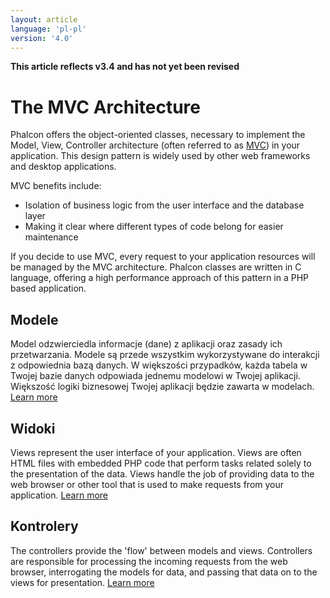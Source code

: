 ```yaml
---
layout: article
language: 'pl-pl'
version: '4.0'
---
```

**This article reflects v3.4 and has not yet been revised**

<a name='architecture'></a>

# The MVC Architecture

Phalcon offers the object-oriented classes, necessary to implement the Model, View, Controller architecture (often referred to as [MVC](https://en.wikipedia.org/wiki/Model–view–controller)) in your application. This design pattern is widely used by other web frameworks and desktop applications.

MVC benefits include:

* Isolation of business logic from the user interface and the database layer
* Making it clear where different types of code belong for easier maintenance

If you decide to use MVC, every request to your application resources will be managed by the MVC architecture. Phalcon classes are written in C language, offering a high performance approach of this pattern in a PHP based application.

<a name='models'></a>

## Modele

Model odzwierciedla informacje (dane) z aplikacji oraz zasady ich przetwarzania. Modele są przede wszystkim wykorzystywane do interakcji z odpowiednia bazą danych. W większości przypadków, każda tabela w Twojej bazie danych odpowiada jednemu modelowi w Twojej aplikacji. Większość logiki biznesowej Twojej aplikacji będzie zawarta w modelach. [Learn more](/4.0/en/models)

<a name='views'></a>

## Widoki

Views represent the user interface of your application. Views are often HTML files with embedded PHP code that perform tasks related solely to the presentation of the data. Views handle the job of providing data to the web browser or other tool that is used to make requests from your application. [Learn more](/4.0/en/views)

<a name='controllers'></a>

## Kontrolery

The controllers provide the 'flow' between models and views. Controllers are responsible for processing the incoming requests from the web browser, interrogating the models for data, and passing that data on to the views for presentation. [Learn more](/4.0/en/controllers)